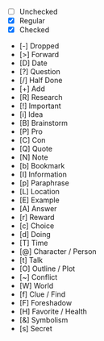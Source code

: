 - [ ] Unchecked
- [x] Regular
- [X] Checked
- [-] Dropped
- [>] Forward
- [D] Date
- [?] Question
- [/] Half Done
- [+] Add
- [R] Research
- [!] Important
- [i] Idea
- [B] Brainstorm
- [P] Pro
- [C] Con
- [Q] Quote
- [N] Note
- [b] Bookmark
- [I] Information
- [p] Paraphrase
- [L] Location
- [E] Example
- [A] Answer
- [r] Reward
- [c] Choice
- [d] Doing
- [T] Time
- [@] Character / Person
- [t] Talk
- [O] Outline / Plot
- [~] Conflict
- [W] World
- [f] Clue / Find
- [F] Foreshadow
- [H] Favorite / Health
- [&] Symbolism
- [s] Secret